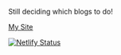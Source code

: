 
Still deciding which blogs to do!

[My Site](https://www.chukkyiii.tech)

[![Netlify Status](https://api.netlify.com/api/v1/badges/3ca406d0-58e7-44d2-a081-a8e4c9f33ebd/deploy-status)](https://app.netlify.com/sites/chukkyiii/deploys)
